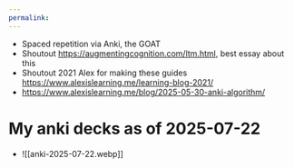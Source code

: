 ```yaml
---
permalink:
---
```

- Spaced repetition via Anki, the GOAT
- Shoutout https://augmentingcognition.com/ltm.html, best essay about this
- Shoutout 2021 Alex for making these guides https://www.alexislearning.me/learning-blog-2021/
- https://www.alexislearning.me/blog/2025-05-30-anki-algorithm/
# My anki decks as of 2025-07-22
- ![[anki-2025-07-22.webp]]
